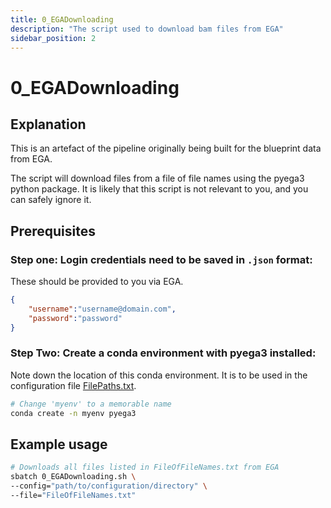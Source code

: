 ```yaml
---
title: 0_EGADownloading
description: "The script used to download bam files from EGA"
sidebar_position: 2
---
```


# 0_EGADownloading

## Explanation

This is an artefact of the pipeline originally being built for the blueprint data from EGA.

The script will download files from a file of file names using the pyega3 python package. It is likely that this script is not relevant to you, and you can safely ignore it.


## Prerequisites

### Step one: Login credentials need to be saved in `.json` format:

These should be provided to you via EGA.

```json
{
    "username":"username@domain.com",
    "password":"password"
}
```

### Step Two: Create a conda environment with pyega3 installed:

Note down the location of this conda environment. It is to be used in the configuration file [FilePaths.txt](/ChromOptimise/Configuration-Files-Setup.md#filepathstxt).

```bash
# Change 'myenv' to a memorable name
conda create -n myenv pyega3
```

## Example usage

```bash
# Downloads all files listed in FileOfFileNames.txt from EGA
sbatch 0_EGADownloading.sh \
--config="path/to/configuration/directory" \
--file="FileOfFileNames.txt"
```

